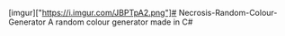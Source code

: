 [imgur]["https://i.imgur.com/JBPTpA2.png"]# Necrosis-Random-Colour-Generator
A random colour generator made in C#
